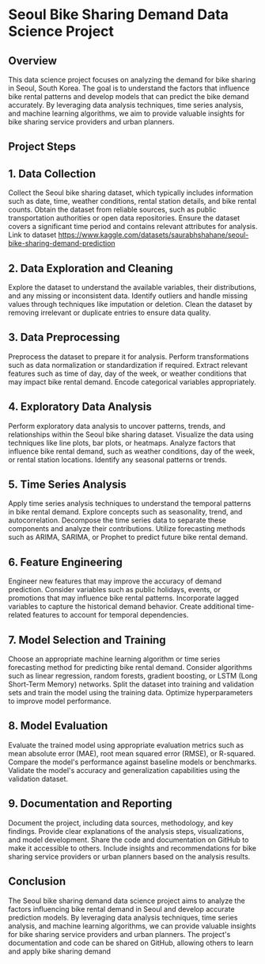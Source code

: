# Seoul Bike Sharing Demand Data Science Project
## Overview
This data science project focuses on analyzing the demand for bike sharing in Seoul, South Korea. The goal is to understand the factors that influence bike rental patterns and develop models that can predict the bike demand accurately. By leveraging data analysis techniques, time series analysis, and machine learning algorithms, we aim to provide valuable insights for bike sharing service providers and urban planners.

## Project Steps
## 1. Data Collection
Collect the Seoul bike sharing dataset, which typically includes information such as date, time, weather conditions, rental station details, and bike rental counts. Obtain the dataset from reliable sources, such as public transportation authorities or open data repositories. Ensure the dataset covers a significant time period and contains relevant attributes for analysis. Link to dataset https://www.kaggle.com/datasets/saurabhshahane/seoul-bike-sharing-demand-prediction

## 2. Data Exploration and Cleaning
Explore the dataset to understand the available variables, their distributions, and any missing or inconsistent data. Identify outliers and handle missing values through techniques like imputation or deletion. Clean the dataset by removing irrelevant or duplicate entries to ensure data quality.

## 3. Data Preprocessing
Preprocess the dataset to prepare it for analysis. Perform transformations such as data normalization or standardization if required. Extract relevant features such as time of day, day of the week, or weather conditions that may impact bike rental demand. Encode categorical variables appropriately.

## 4. Exploratory Data Analysis
Perform exploratory data analysis to uncover patterns, trends, and relationships within the Seoul bike sharing dataset. Visualize the data using techniques like line plots, bar plots, or heatmaps. Analyze factors that influence bike rental demand, such as weather conditions, day of the week, or rental station locations. Identify any seasonal patterns or trends.

## 5. Time Series Analysis
Apply time series analysis techniques to understand the temporal patterns in bike rental demand. Explore concepts such as seasonality, trend, and autocorrelation. Decompose the time series data to separate these components and analyze their contributions. Utilize forecasting methods such as ARIMA, SARIMA, or Prophet to predict future bike rental demand.

## 6. Feature Engineering
Engineer new features that may improve the accuracy of demand prediction. Consider variables such as public holidays, events, or promotions that may influence bike rental patterns. Incorporate lagged variables to capture the historical demand behavior. Create additional time-related features to account for temporal dependencies.

## 7. Model Selection and Training
Choose an appropriate machine learning algorithm or time series forecasting method for predicting bike rental demand. Consider algorithms such as linear regression, random forests, gradient boosting, or LSTM (Long Short-Term Memory) networks. Split the dataset into training and validation sets and train the model using the training data. Optimize hyperparameters to improve model performance.

## 8. Model Evaluation
Evaluate the trained model using appropriate evaluation metrics such as mean absolute error (MAE), root mean squared error (RMSE), or R-squared. Compare the model's performance against baseline models or benchmarks. Validate the model's accuracy and generalization capabilities using the validation dataset.

## 9. Documentation and Reporting
Document the project, including data sources, methodology, and key findings. Provide clear explanations of the analysis steps, visualizations, and model development. Share the code and documentation on GitHub to make it accessible to others. Include insights and recommendations for bike sharing service providers or urban planners based on the analysis results.

## Conclusion
The Seoul bike sharing demand data science project aims to analyze the factors influencing bike rental demand in Seoul and develop accurate prediction models. By leveraging data analysis techniques, time series analysis, and machine learning algorithms, we can provide valuable insights for bike sharing service providers and urban planners. The project's documentation and code can be shared on GitHub, allowing others to learn and apply bike sharing demand
